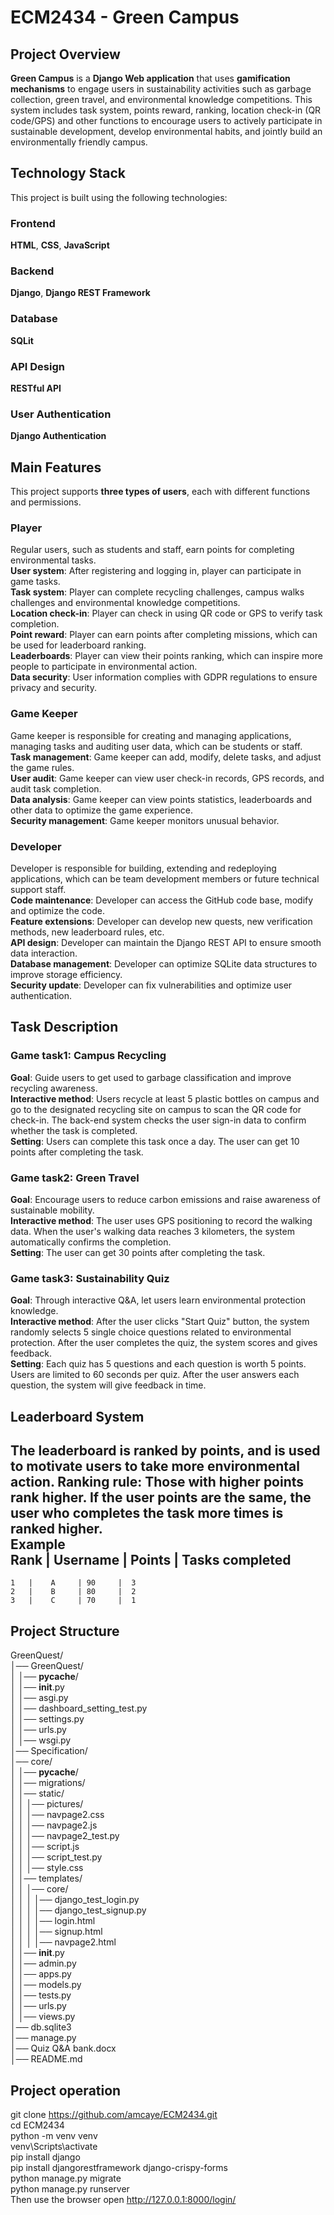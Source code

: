 # ECM2434 - Green Campus
## Project Overview
**Green Campus** is a **Django Web application** that uses **gamification mechanisms** to engage users in sustainability activities such as garbage collection, green travel, and environmental knowledge competitions. This system includes task system, points reward, ranking, location check-in (QR code/GPS) and other functions to encourage users to actively participate in sustainable development, develop environmental habits, and jointly build an environmentally friendly campus.

## Technology Stack
This project is built using the following technologies:
### Frontend
 **HTML**, **CSS**, **JavaScript**
### Backend
 **Django**, **Django REST Framework**
### Database
 **SQLit**
### API Design
 **RESTful API**
### User Authentication
 **Django Authentication**

## Main Features
This project supports **three types of users**, each with different functions and permissions.
### Player
Regular users, such as students and staff, earn points for completing environmental tasks.  
 **User system**: After registering and logging in, player can participate in game tasks.  
 **Task system**: Player can complete recycling challenges, campus walks challenges and environmental knowledge competitions.  
 **Location check-in**: Player can check in using QR code or GPS to verify task completion.  
 **Point reward**: Player can earn points after completing missions, which can be used for leaderboard ranking.  
 **Leaderboards**: Player can view their points ranking, which can inspire more people to participate in environmental action.  
 **Data security**: User information complies with GDPR regulations to ensure privacy and security.
### Game Keeper
Game keeper is responsible for creating and managing applications, managing tasks and auditing user data, which can be students or staff.  
 **Task management**: Game keeper can add, modify, delete tasks, and adjust the game rules.  
 **User audit**: Game keeper can view user check-in records, GPS records, and audit task completion.  
 **Data analysis**: Game keeper can view points statistics, leaderboards and other data to optimize the game experience.  
 **Security management**: Game keeper monitors unusual behavior.  
### Developer
Developer is responsible for building, extending and redeploying applications, which can be team development members or future technical support staff.  
 **Code maintenance**: Developer can access the GitHub code base, modify and optimize the code.  
 **Feature extensions**: Developer can develop new quests, new verification methods, new leaderboard rules, etc.  
 **API design**: Developer can maintain the Django REST API to ensure smooth data interaction.  
 **Database management**: Developer can optimize SQLite data structures to improve storage efficiency.  
 **Security update**: Developer can fix vulnerabilities and optimize user authentication.  

## Task Description
### Game task1: Campus Recycling
 **Goal**: Guide users to get used to garbage classification and improve recycling awareness.  
 **Interactive method**: Users recycle at least 5 plastic bottles on campus and go to the designated recycling site on campus to scan the QR code for check-in. The back-end system checks the user sign-in data to confirm whether the task is completed.  
 **Setting**: Users can complete this task once a day. The user can get 10 points after completing the task.  
### Game task2: Green Travel
 **Goal**: Encourage users to reduce carbon emissions and raise awareness of sustainable mobility.  
 **Interactive method**: The user uses GPS positioning to record the walking data. When the user's walking data reaches 3 kilometers, the system automatically confirms the completion.  
 **Setting**: The user can get 30 points after completing the task.  
### Game task3: Sustainability Quiz
 **Goal**: Through interactive Q&A, let users learn environmental protection knowledge.  
 **Interactive method**: After the user clicks "Start Quiz" button, the system randomly selects 5 single choice questions related to environmental protection. After the user completes the quiz, the system scores and gives feedback.  
 **Setting**: Each quiz has 5 questions and each question is worth 5 points. Users are limited to 60 seconds per quiz. After the user answers each question, the system will give feedback in time.  

## Leaderboard System
The leaderboard is ranked by points, and is used to motivate users to take more environmental action.
 **Ranking rule**: Those with higher points rank higher. If the user points are the same, the user who completes the task more times is ranked higher.  
 **Example**  
 **Rank | Username | Points | Tasks completed**  
   ------------------------------------------  
    1   |    A     | 90     |  3  
    2   |    B     | 80     |  2  
    3   |    C     | 70     |  1  

## Project Structure
GreenQuest/  
│── GreenQuest/  
│   │── __pycache__/  
│   │── __init__.py  
│   │── asgi.py  
│   │── dashboard_setting_test.py  
│   │── settings.py  
│   │── urls.py  
│   │── wsgi.py  
│── Specification/  
│── core/  
│   │── __pycache__/  
│   │── migrations/  
│   │── static/  
│   │   │── pictures/  
│   │   │── navpage2.css  
│   │   │── navpage2.js  
│   │   │── navpage2_test.py  
│   │   │── script.js  
│   │   │── script_test.py  
│   │   │── style.css  
│   │── templates/  
│   │   │── core/  
│   │   │   │── django_test_login.py  
│   │   │   │── django_test_signup.py  
│   │   │   │── login.html  
│   │   │   │── signup.html  
│   │   │   │── navpage2.html  
│   │── __init__.py  
│   │── admin.py  
│   │── apps.py  
│   │── models.py  
│   │── tests.py  
│   │── urls.py  
│   │── views.py  
│── db.sqlite3  
│── manage.py  
│── Quiz Q&A bank.docx  
│── README.md    

## Project operation
git clone https://github.com/amcaye/ECM2434.git  
cd ECM2434  
python -m venv venv  
venv\Scripts\activate  
pip install django  
pip install djangorestframework django-crispy-forms  
python manage.py migrate  
python manage.py runserver  
Then use the browser open http://127.0.0.1:8000/login/  
